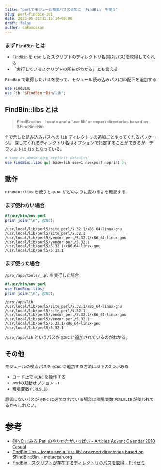 ```yaml
---
title: "perlでモジュール検索パスの追加に `FindBin` を使う"
slug: perl-findbin-101
date: 2021-05-31T11:15:14+09:00
draft: false
author: sakamossan
---
```


### まず `FindBin` とは

- `FindBin` を use したスクリプトのディレクトリ名(絶対パス)を取得してくれる
- 「実行しているスクリプトの所在がわかる」とも言える

`FindBin` で取得したパスを使って、モジュール読み込みパスにlib配下を追加する

```perl
use FindBin;
use lib "$FindBin::Bin/lib";
```

## FindBin::libs とは

> FindBin::libs - locate and a 'use lib' or export directories based on $FindBin::Bin.

↑で示した読み込みパスへの `lib` ディレクトリの追加ごとやってくれるパッケージ。
探してくれるディレクトリ名はオプションで指定することができるが、デフォルトは `lib` となっている。

```perl
# same as above with explicit defaults.
use FindBin::libs qw( base=lib use=1 noexport noprint );
```

## 動作

`FindBin::libs` を使うと `@INC` がどのように変わるかを確認する

### まず使わない場合

```perl
#!/usr/bin/env perl
print join("\n", @INC);
```

```console
/usr/local/lib/perl5/site_perl/5.32.1/x86_64-linux-gnu
/usr/local/lib/perl5/site_perl/5.32.1
/usr/local/lib/perl5/vendor_perl/5.32.1/x86_64-linux-gnu
/usr/local/lib/perl5/vendor_perl/5.32.1
/usr/local/lib/perl5/5.32.1/x86_64-linux-gnu
/usr/local/lib/perl5/5.32.1
```

### まず使った場合

`/proj/app/tools/_.pl` を実行した場合

```perl
#!/usr/bin/env perl
use FindBin::libs;
print join("\n", @INC);
```

```console
/proj/app/lib
/usr/local/lib/perl5/site_perl/5.32.1/x86_64-linux-gnu
/usr/local/lib/perl5/site_perl/5.32.1
/usr/local/lib/perl5/vendor_perl/5.32.1/x86_64-linux-gnu
/usr/local/lib/perl5/vendor_perl/5.32.1
/usr/local/lib/perl5/5.32.1/x86_64-linux-gnu
/usr/local/lib/perl5/5.32.1
```

`/proj/app/lib` というパスが `@INC` に追加されているのがわかる。


## その他

モジュールの検索パスを `@INC` に追加する方法は以下の3つがある

- コード上で `@INC` を操作する
- perlの起動オプション `-I` 
- 環境変数 `PERL5LIB`

意図しないパスが `@INC` に追加されている場合は環境変数 `PERL5LIB` が使われてるかもしれない。

# 参考

- [@INC にみる Perl のやりかたがいっぱい - Articles Advent Calendar 2010 Casual](https://perl-users.jp/articles/advent-calendar/2010/casual/18)
- [FindBin::libs - locate and a 'use lib' or export directories based on $FindBin::Bin. - metacpan.org](https://metacpan.org/pod/release/LEMBARK/FindBin-libs-1.8/lib/FindBin/libs_curr.pm)
- [FindBin - スクリプトが存在するディレクトリのパスを取得 - Perlゼミ](https://tutorial.perlzemi.com/blog/20100524127696.html)
